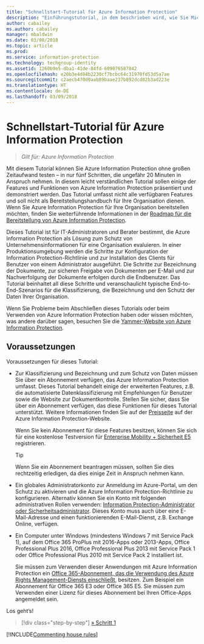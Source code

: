 ```yaml
---
title: "Schnellstart-Tutorial für Azure Information Protection"
description: "Einführungstutorial, in dem beschrieben wird, wie Sie Microsoft Azure Information Protection in ungefähr 20 Minuten für Ihre Organisation testen können."
author: cabailey
ms.author: cabailey
manager: mbaldwin
ms.date: 03/08/2018
ms.topic: article
ms.prod: 
ms.service: information-protection
ms.technology: techgroup-identity
ms.assetid: 1260b9e5-dba1-41de-84fd-609076587842
ms.openlocfilehash: e20b3e4d84b2230cf7bcbc64c31970fd53d5a7ae
ms.sourcegitcommit: c2aecb470d0aab89baae237b892dcd82b3ad223e
ms.translationtype: HT
ms.contentlocale: de-DE
ms.lasthandoff: 03/09/2018
---
```

# <a name="quick-start-tutorial-for-azure-information-protection"></a>Schnellstart-Tutorial für Azure Information Protection 

>*Gilt für: Azure Information Protection*

Mit diesem Tutorial können Sie Azure Information Protection ohne großen Zeitaufwand testen – in nur fünf Schritten, die ungefähr 20 Minuten in Anspruch nehmen. In diesem leicht verständlichen Tutorial sollen einige der Features und Funktionen von Azure Information Protection präsentiert und demonstriert werden. Das Tutorial umfasst nicht alle verfügbaren Features und soll nicht als Bereitstellungshandbuch für Ihre Organisation dienen. Wenn Sie Azure Information Protection für Ihre Organisation bereitstellen möchten, finden Sie weiterführende Informationen in der [Roadmap für die Bereitstellung von Azure Information Protection](../plan-design/deployment-roadmap.md). 

Dieses Tutorial ist für IT-Administratoren und Berater bestimmt, die Azure Information Protection als Lösung zum Schutz von Unternehmensinformationen für eine Organisation evaluieren. In einer Produktionsumgebung werden die Schritte zur Konfiguration der Information Protection-Richtlinie und zur Installation des Clients für Benutzer von einem Administrator ausgeführt. Die Schritte zur Bezeichnung der Dokumente, zur sicheren Freigabe von Dokumenten per E-Mail und zur Nachverfolgung der Dokumente erfolgen durch die Endbenutzer. Das Tutorial beinhaltet all diese Schritte und veranschaulicht typische End-to-End-Szenarios für die Klassifizierung, die Bezeichnung und den Schutz der Daten Ihrer Organisation. 

Wenn Sie Probleme beim Abschließen dieses Tutorials oder beim Verwenden von Azure Information Protection haben oder wissen möchten, was andere darüber sagen, besuchen Sie die [Yammer-Website von Azure Information Protection](https://www.yammer.com/askipteam/#/threads/inGroup?type=in_group&feedId=8652489&view=all).

## <a name="prerequisites"></a>Voraussetzungen 
Voraussetzungen für dieses Tutorial:

- Zur Klassifizierung und Bezeichnung und zum Schutz von Daten müssen Sie über ein Abonnement verfügen, das Azure Information Protection umfasst. Dieses Tutorial behandelt einige der erweiterten Features, z.B. die automatisierte Datenklassifizierung mit Empfehlungen für Benutzer sowie die Website zur Dokumentkontrolle. Stellen Sie sicher, dass Sie über ein Abonnement verfügen, das diese Funktionen für dieses Tutorial unterstützt. Weitere Informationen finden Sie auf der [Preisseite](https://azure.microsoft.com/pricing/details/information-protection) auf der Azure Information Protection-Website.
    
    Wenn Sie kein Abonnement für diese Features besitzen, können Sie sich für eine kostenlose Testversion für [Enterprise Mobility + Sicherheit E5](https://portal.office.com/Signup/Signup.aspx?OfferId=87dd2714-d452-48a0-a809-d2f58c4f68b7) registrieren.
    
  > [!TIP] 
  > Wenn Sie ein Abonnement beantragen müssen, sollten Sie dies rechtzeitig erledigen, da dies einige Zeit in Anspruch nehmen kann.

- Ein globales Administratorkonto zur Anmeldung im Azure-Portal, um den Schutz zu aktivieren und die Azure Information Protection-Richtlinie zu konfigurieren. Alternativ können Sie ein Konto mit folgenden administrativen Rollen verwenden: [Information Protection-Administrator oder Sicherheitsadministrator](/azure/active-directory/active-directory-assign-admin-roles-azure-portal). Dieses Konto muss auch über eine E-Mail-Adresse und einen funktionierenden E-Mail-Dienst, z.B. Exchange Online, verfügen.

- Ein Computer unter Windows (mindestens Windows 7 mit Service Pack 1), auf dem Office 365 ProPlus mit 2016-Apps oder 2013-Apps, Office Professional Plus 2016, Office Professional Plus 2013 mit Service Pack 1 oder Office Professional Plus 2010 mit Service Pack 2 installiert ist. 
    
    Sie müssen zum Verwenden dieser Anwendungen mit Azure Information Protection ein [Office 365-Abonnement, das die Verwendung des Azure Rights Management-Diensts einschließt](http://download.microsoft.com/download/E/C/F/ECF42E71-4EC0-48FF-AA00-577AC14D5B5C/Azure_Information_Protection_licensing_datasheet_EN-US.pdf), besitzen. Zum Beispiel ein Abonnement für Office 365 E3 oder Office 365 E5. Sie müssen zum Verwenden einer Lizenz für dieses Abonnement bei Ihren Office-Apps angemeldet sein.

Los geht’s!

>[!div class="step-by-step"]
[&#187; Schritt 1](infoprotect-tutorial-step1.md)

[!INCLUDE[Commenting house rules](../includes/houserules.md)]

